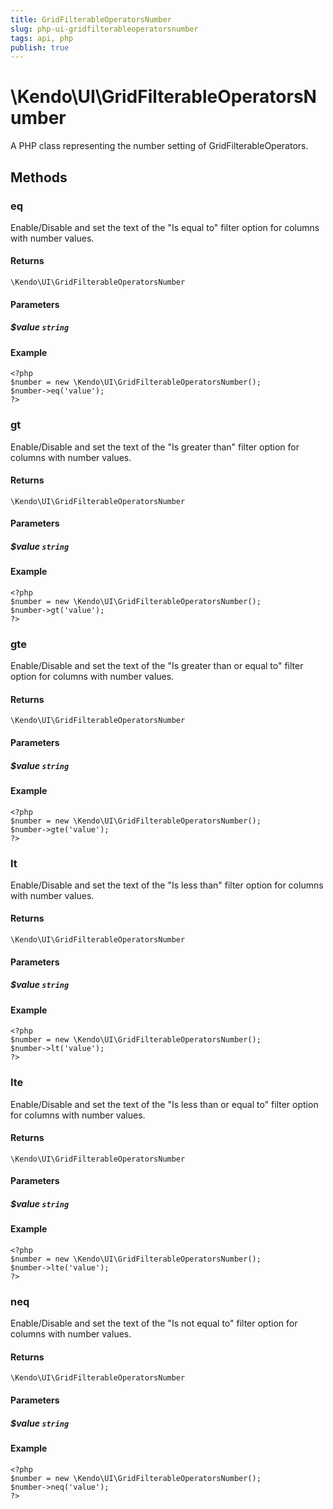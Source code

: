 ```yaml
---
title: GridFilterableOperatorsNumber
slug: php-ui-gridfilterableoperatorsnumber
tags: api, php
publish: true
---
```


# \Kendo\UI\GridFilterableOperatorsNumber

A PHP class representing the number setting of GridFilterableOperators.


## Methods

### eq
Enable/Disable and set the text of the "Is equal to" filter option for columns with number values.

#### Returns
`\Kendo\UI\GridFilterableOperatorsNumber`

#### Parameters

##### $value `string`



#### Example 
    <?php
    $number = new \Kendo\UI\GridFilterableOperatorsNumber();
    $number->eq('value');
    ?>

### gt
Enable/Disable and set the text of the "Is greater than" filter option for columns with number values.

#### Returns
`\Kendo\UI\GridFilterableOperatorsNumber`

#### Parameters

##### $value `string`



#### Example 
    <?php
    $number = new \Kendo\UI\GridFilterableOperatorsNumber();
    $number->gt('value');
    ?>

### gte
Enable/Disable and set the text of the "Is greater than or equal to" filter option for columns with number values.

#### Returns
`\Kendo\UI\GridFilterableOperatorsNumber`

#### Parameters

##### $value `string`



#### Example 
    <?php
    $number = new \Kendo\UI\GridFilterableOperatorsNumber();
    $number->gte('value');
    ?>

### lt
Enable/Disable and set the text of the "Is less than" filter option for columns with number values.

#### Returns
`\Kendo\UI\GridFilterableOperatorsNumber`

#### Parameters

##### $value `string`



#### Example 
    <?php
    $number = new \Kendo\UI\GridFilterableOperatorsNumber();
    $number->lt('value');
    ?>

### lte
Enable/Disable and set the text of the "Is less than or equal to" filter option for columns with number values.

#### Returns
`\Kendo\UI\GridFilterableOperatorsNumber`

#### Parameters

##### $value `string`



#### Example 
    <?php
    $number = new \Kendo\UI\GridFilterableOperatorsNumber();
    $number->lte('value');
    ?>

### neq
Enable/Disable and set the text of the "Is not equal to" filter option for columns with number values.

#### Returns
`\Kendo\UI\GridFilterableOperatorsNumber`

#### Parameters

##### $value `string`



#### Example 
    <?php
    $number = new \Kendo\UI\GridFilterableOperatorsNumber();
    $number->neq('value');
    ?>

